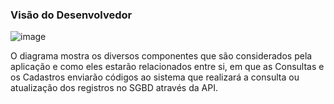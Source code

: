 ### Visão do Desenvolvedor

![image](https://user-images.githubusercontent.com/43323869/162840122-27f1a518-5b9a-4f9d-bc4a-7a503ec5bdea.png)

O diagrama mostra os diversos componentes que são considerados pela aplicação e como eles estarão relacionados entre si, em que as Consultas e os Cadastros enviarão códigos ao sistema que realizará a consulta ou atualização dos registros no SGBD através da API.